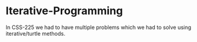 # Iterative-Programming

In CSS-225 we had to have multiple problems which we had to solve using iterative/turtle methods.
